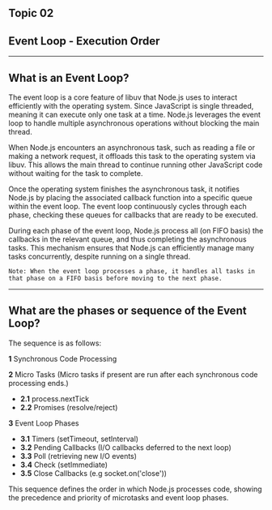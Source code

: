 ## Topic 02
## Event Loop - Execution Order

-------------------------------------------------------------------------------------
## What is an Event Loop?
The event loop is a core feature of libuv that Node.js uses to interact efficiently with the operating system. Since JavaScript is single threaded, meaning it can execute only one task at a time. Node.js leverages the event loop to handle multiple asynchronous operations without blocking the main thread.

When Node.js encounters an asynchronous task, such as reading a file or making a network request, it offloads this task to the operating system via libuv. This allows the main thread to continue running other JavaScript code without waiting for the task to complete.

Once the operating system finishes the asynchronous task, it notifies Node.js by placing the associated callback function into a specific queue within the event loop. The event loop continuously cycles through each phase, checking these queues for callbacks that are ready to be executed.

During each phase of the event loop, Node.js process all (on FIFO basis) the callbacks in the relevant queue, and thus completing the asynchronous tasks. This mechanism ensures that Node.js can efficiently manage many tasks concurrently, despite running on a single thread.

`Note: When the event loop processes a phase, it handles all tasks in that phase on a FIFO basis before moving to the next phase.`


-------------------------------------------------------------------------------------
## What are the phases or sequence of the Event Loop?

The sequence is as follows:

**1** Synchronous Code Processing

**2** Micro Tasks (Micro tasks if present are run after each synchronous code processing ends.)
- **2.1** process.nextTick
- **2.2** Promises (resolve/reject)

**3** Event Loop Phases
- **3.1** Timers (setTimeout, setInterval)
- **3.2** Pending Callbacks (I/O callbacks deferred to the next loop)
- **3.3** Poll (retrieving new I/O events)
- **3.4** Check (setImmediate)
- **3.5** Close Callbacks (e.g socket.on('close'))

This sequence defines the order in which Node.js processes code, showing the precedence and priority of microtasks and event loop phases.